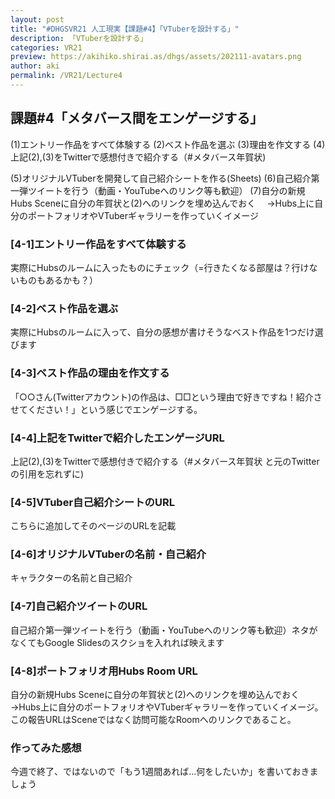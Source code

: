 ```yaml
---
layout: post
title: "#DHGSVR21 人工現実【課題#4】「VTuberを設計する」"
description: 「VTuberを設計する」
categories: VR21
preview: https://akihiko.shirai.as/dhgs/assets/202111-avatars.png
author: aki
permalink: /VR21/Lecture4
---
```


## 課題#4「メタバース間をエンゲージする」

(1)エントリー作品をすべて体験する
(2)ベスト作品を選ぶ
(3)理由を作文する
(4)上記(2),(3)をTwitterで感想付きで紹介する（#メタバース年賀状)

(5)オリジナルVTuberを開発して自己紹介シートを作る(Sheets)
(6)自己紹介第一弾ツイートを行う（動画・YouTubeへのリンク等も歓迎）
(7)自分の新規Hubs Sceneに自分の年賀状と(2)へのリンクを埋め込んでおく
　→Hubs上に自分のポートフォリオやVTuberギャラリーを作っていくイメージ

### [4-1]エントリー作品をすべて体験する

実際にHubsのルームに入ったものにチェック（=行きたくなる部屋は？行けないものもあるかも？）

### [4-2]ベスト作品を選ぶ

実際にHubsのルームに入って、自分の感想が書けそうなベスト作品を1つだけ選びます

### [4-3]ベスト作品の理由を作文する

「○○さん(Twitterアカウント)の作品は、□□という理由で好きですね！紹介させてください！」という感じでエンゲージする。

### [4-4]上記をTwitterで紹介したエンゲージURL

上記(2),(3)をTwitterで感想付きで紹介する（#メタバース年賀状 と元のTwitterの引用を忘れずに)

### [4-5]VTuber自己紹介シートのURL

こちらに追加してそのページのURLを記載


### [4-6]オリジナルVTuberの名前・自己紹介

キャラクターの名前と自己紹介

### [4-7]自己紹介ツイートのURL

自己紹介第一弾ツイートを行う（動画・YouTubeへのリンク等も歓迎）ネタがなくてもGoogle Slidesのスクショを入れれば映えます

### [4-8]ポートフォリオ用Hubs Room URL

自分の新規Hubs Sceneに自分の年賀状と(2)へのリンクを埋め込んでおく　→Hubs上に自分のポートフォリオやVTuberギャラリーを作っていくイメージ。この報告URLはSceneではなく訪問可能なRoomへのリンクであること。

### 作ってみた感想

今週で終了、ではないので「もう1週間あれば…何をしたいか」を書いておきましょう


